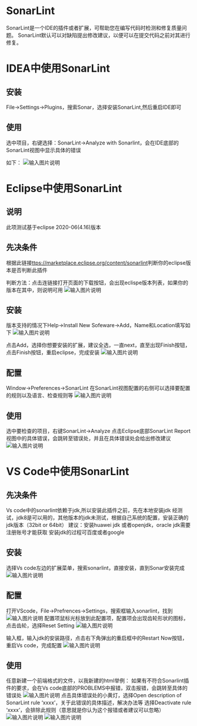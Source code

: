 # SonarLint 
SonarLint是一个IDE的插件或者扩展，可帮助您在编写代码时检测和修复质量问题。
SonarLint默认可以对缺陷提出修改建议，以便可以在提交代码之前对其进行修复。
# IDEA中使用SonarLint
## 安装
File->Settings->Plugins，搜索Sonar，选择安装SonarLint,然后重启IDE即可

## 使用
选中项目，右键选择：SonarLint->Analyze with Sonarlint，会在IDE底部的SonarLint视图中显示具体的错误

如下：
![输入图片说明](https://images.gitee.com/uploads/images/2020/0811/173930_602ea7c2_5504908.png "idea.png")

# Eclipse中使用SonarLint
## 说明
此项测试基于eclipse 2020-06(4.16)版本

## 先决条件
根据此链接[ttps://marketplace.eclipse.org/content/sonarlint](ttps://marketplace.eclipse.org/content/sonarlint)判断你的eclipse版本是否判断此插件

判断方法：点击连链接打开页面的下载按钮，会出现eclispe版本列表，如果你的版本在其中，则说明可用
![输入图片说明](https://images.gitee.com/uploads/images/2020/0811/174038_f958a5b1_5504908.png "eclipse.png")
 
## 安装
版本支持的情况下Help->Install New Sofeware->Add，Name和Location填写如下
![输入图片说明](https://images.gitee.com/uploads/images/2020/0811/174136_77571796_5504908.png "eclipse-install.png")
 
点击Add，选择你想要安装的扩展，建议全选，一直next，直至出现Finish按钮，点击Finish按钮，重启eclipse，完成安装
![输入图片说明](https://images.gitee.com/uploads/images/2020/0811/174246_6c7cf9ed_5504908.png "eclipse-install-2.png")
 
## 配置
Window->Preferences->SonarLint
在SonarLint视图配置的右侧可以选择要配置的规则以及语言、检查规则等
![输入图片说明](https://images.gitee.com/uploads/images/2020/0811/174338_2fa4f2c4_5504908.png "eclipse-config.png")
 
## 使用
选中要检查的项目，右键SonarLint->Analyze
点击Eclipse底部SonarLint Report视图中的具体错误，会跳转至错误处，并且在具体错误处会给出修改建议
![输入图片说明](https://images.gitee.com/uploads/images/2020/0811/174515_7b37b0e8_5504908.png "e-use.png")


# VS Code中使用SonarLint
## 先决条件
Vs code中的sonarlint依赖于jdk,所以安装此插件之前，先在本地安装jdk
经测试，jdk8是可以用的，其他版本的jdk未测试，根据自己系统的配置，安装正确的jdk版本（32bit or 64bit）
建议：安装huawei jdk 或者openjdk，oracle jdk需要注册账号才能获取
安装jdk的过程可百度或者google

## 安装
选择Vs code左边的扩展菜单，搜索sonarlint，直接安装，直到Sonar安装完成
![输入图片说明](https://images.gitee.com/uploads/images/2020/0811/174618_77851925_5504908.png "v-install.png") 

## 配置
打开VScode，File->Prefrences->Settings，搜索框输入sonarlint，找到![输入图片说明](https://images.gitee.com/uploads/images/2020/0811/174715_b1fa9807_5504908.png "find.png") 配置项鼠标光标放到此配置项，配置项会出现齿轮形状的图标，点击齿轮，选择Reset Setting
![输入图片说明](https://images.gitee.com/uploads/images/2020/0811/174944_10fdebaf_5504908.png "v-c-1.png")

输入框，输入jdk的安装路径，点击右下角弹出的重启框中的Restart Now按钮，重启Vs code，完成配置
![输入图片说明](https://images.gitee.com/uploads/images/2020/0811/175018_e92f08a6_5504908.png "v-c-2.png")
 

## 使用
任意新建一个前端格式的文件，以我新建的html举例：
如果有不符合Sonarlint插件的要求，会在Vs code底部的PROBLEMS中报错，双击报错，会跳转至具体的错误处
![输入图片说明](https://images.gitee.com/uploads/images/2020/0811/175045_c63565b5_5504908.png "v-u-1.png") 
点击具体错误处的小黄灯，选择Open description of SonarLint rule ‘xxxx’，关于此错误的具体描述，解决办法等
选择Deactivate rule ‘xxxx’，会排除此规则（意思就是你认为这个报错或者建议可以忽略）
![输入图片说明](https://images.gitee.com/uploads/images/2020/0811/175103_69c64e82_5504908.png "v-u-2.png")
![输入图片说明](https://images.gitee.com/uploads/images/2020/0811/175113_b9b2d1a2_5504908.png "v-u-3.png")
 
 





